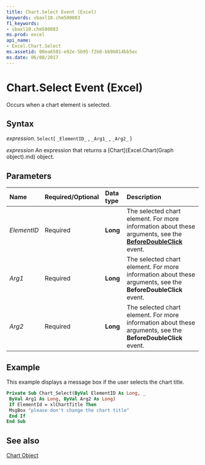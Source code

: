 ```yaml
---
title: Chart.Select Event (Excel)
keywords: vbaxl10.chm500083
f1_keywords:
- vbaxl10.chm500083
ms.prod: excel
api_name:
- Excel.Chart.Select
ms.assetid: 00ea6501-e92e-5b95-f2b0-bb9b014bb5ec
ms.date: 06/08/2017
---
```



# Chart.Select Event (Excel)

Occurs when a chart element is selected.


## Syntax

 _expression_. `Select`( `_ElementID_` , `_Arg1_` , `_Arg2_` )

 _expression_ An expression that returns a [Chart](Excel.Chart(Graph object).md) object.


## Parameters



|Name|Required/Optional|Data type|Description|
|:-----|:-----|:-----|:-----|
| _ElementID_|Required| **Long**|The selected chart element. For more information about these arguments, see the  **[BeforeDoubleClick](Excel.Chart.BeforeDoubleClick.md)** event.|
| _Arg1_|Required| **Long**|The selected chart element. For more information about these arguments, see the  **BeforeDoubleClick** event.|
| _Arg2_|Required| **Long**|The selected chart element. For more information about these arguments, see the  **BeforeDoubleClick** event.|

## Example

This example displays a message box if the user selects the chart title.


```vb
Private Sub Chart_Select(ByVal ElementID As Long, _ 
 ByVal Arg1 As Long, ByVal Arg2 As Long) 
 If ElementId = xlChartTitle Then 
 MsgBox "please don't change the chart title" 
 End If 
End Sub
```


## See also


[Chart Object](Excel.Chart(object).md)

